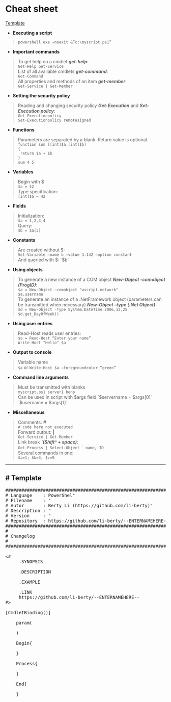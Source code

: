 # Cheat sheet
[Template](#tmp)

+ **Executing a script**
>`powershell.exe –noexit &”c:\myscript.ps1”`

+ **Important commands**
> To get help on a cmdlet *__get-help__*:  
`Get-Help Get-Service`  
List of all available cmdlets *__get-command__*:  
`Get-Command`  
All properties and methods of an item *__get-member__*:  
`Get-Service | Get-Member`

+ **Setting the security policy**
>Reading and changing security policy *__Get-Execution__* and *__Set-Execution policy__*:  
`Get-Executionpolicy`  
`Set-Executionpolicy remotesigned`

+ **Functions**
>Parameters are separated by a blank. Return value is optional.  
`function sum ([int]$a,[int]$b)`  
`{`  
` return $a + $b`  
`}`  
`sum 4 5`

+ **Variables**
>Begin with $  
`$a = 42`  
Type specification:  
`[int]$a = 42`

+ **Fields**
>Initialization:  
`$a = 1,2,3,4`  
Query:  
`$b = $a[3]`

+ **Constants**
>Are created without $:  
`Set-Variable –name b –value 3.142 –option constant`  
And queried with $:  
`$b`

+ **Using objects**
>To generate a new instance of a COM object *__New-Object -comobject (ProgID)__*:  
`$a = New-Object –comobject "wscript.network"`  
`$a.username`  
To generate an instance of a .NetFramework object (parameters can be transmitted when necessary) *__New-Object –type (.Net Object)__*:   
`$d = New-Object -Type System.DateTime 2006,12,25`  
`$d.get_DayOfWeek()`

+ **Using user entries**
>Read-Host reads user entries:  
`$a = Read-Host “Enter your name”`  
`Write-Host "Hello" $a`

+ **Output to console**
>Variable name  
`$a` or `Write-Host $a –foregroundcolor “green”`

+ **Command line arguments**
>Must be transmitted with blanks   
`myscript.ps1 server1 benp`  
Can be used in script with $args field  
`$servername = $args[0]`  
`$username = $args[1]`

+ **Miscellaneous**
>Comments: **#**  
`# code here not executed`  
Forward output: **|**  
`Get-Service | Get-Member`  
Link break *__\`(Shift^ + space)__*:  
`Get-Process | Select-Object `\`` name, ID`  
Several commands in one:  
`$a=1; $b=3; $c=9`

***
## <a name="temp"></a># Template

<pre>
###############################################################################################################
# Language    : PowerShel"
# Filename    : "
# Autor       : Berty Li (https://github.com/li-berty)"
# Description : "
# Version     : "
# Repository  : https://github.com/li-berty/--ENTERNAMEHERE--
###############################################################################################################
#
# Changelog
#
###############################################################################################################

<#
     .SYNOPSIS
    
     .DESCRIPTION
    
     .EXAMPLE
    
     .LINK
     https://github.com/li-berty/--ENTERNAMEHERE--
#>

[CmdletBinding()]

	param(
  
	)

	Begin{

	}

	Process{

	}

	End{

	}
</pre>
